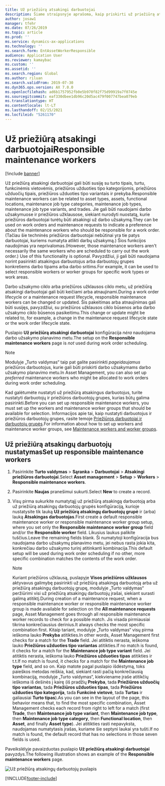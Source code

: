 ```yaml
---
title: Už priežiūrą atsakingi darbuotojai
description: Šiame straipsnyje aprašoma, kaip priskirti už priežiūrą atsakingus darbuotojus modulyje „Turto valdymas“.
author: josaw1
manager: tfehr
ms.date: 07/26/2019
ms.topic: article
ms.prod: ''
ms.service: dynamics-ax-applications
ms.technology: ''
ms.search.form: EntAssetWorkerResponsible
audience: Application User
ms.reviewer: kamaybac
ms.custom: ''
ms.assetid: ''
ms.search.region: Global
ms.author: riluan
ms.search.validFrom: 2019-07-30
ms.dyn365.ops.version: AX 7.0.0
ms.openlocfilehash: ad6b1757952fb0e5b970f82f75d99919a7f0745e
ms.sourcegitcommit: eaf330dbee1db96c20d5ac479f007747bea079eb
ms.translationtype: HT
ms.contentlocale: lt-LT
ms.lasthandoff: 02/15/2021
ms.locfileid: "5261170"
---
```

# <a name="responsible-maintenance-workers"></a><span data-ttu-id="d2ef9-103">Už priežiūrą atsakingi darbuotojai</span><span class="sxs-lookup"><span data-stu-id="d2ef9-103">Responsible maintenance workers</span></span>

[!include [banner](../../includes/banner.md)]

 

<span data-ttu-id="d2ef9-104">Už priežiūrą atsakingi darbuotojai gali būti susiję su turto tipais, turtu, funkcinėmis vietovėmis, priežiūros užduoties tipo kategorijomis, priežiūros užduočių tipais, priežiūros užduoties tipo variantais ir prekyba.</span><span class="sxs-lookup"><span data-stu-id="d2ef9-104">Responsible maintenance workers can be related to asset types, assets, functional locations, maintenance job type categories, maintenance job types, maintenance job type variants, and trades.</span></span> <span data-ttu-id="d2ef9-105">Jie gali būti naudojami darbo užsakymuose ir priežiūros užklausose, siekiant nurodyti nuostatą, kurie priežiūros darbuotojai turėtų būti atsakingi už darbo užsakymą.</span><span class="sxs-lookup"><span data-stu-id="d2ef9-105">They can be used on work orders and maintenance requests to indicate a preference about the maintenance workers who should be responsible for a work order.</span></span> <span data-ttu-id="d2ef9-106">(Tačiau šie techninės priežiūros darbuotojai nebūtinai yra tie patys darbuotojai, kuriems numatyta atlikti darbų užsakymą.) Šios funkcijos naudojimas yra neprivalomas.</span><span class="sxs-lookup"><span data-stu-id="d2ef9-106">(However, those maintenance workers aren't necessarily the same workers who are scheduled to carry out the work order.) Use of this functionality is optional.</span></span> <span data-ttu-id="d2ef9-107">Pavyzdžiui, ji gali būti naudojama norint pasirinkti atsakingus darbuotojus arba darbuotojų grupes konkretiems darbo tipams arba darbo sritims.</span><span class="sxs-lookup"><span data-stu-id="d2ef9-107">For example, it can be used to select responsible workers or worker groups for specific work types or work areas.</span></span>

<span data-ttu-id="d2ef9-108">Darbo užsakymo ciklo arba priežiūros užklausos ciklo metu, už priežiūrą atsakingi darbuotojai gali būti keičiami arba atnaujinami.</span><span class="sxs-lookup"><span data-stu-id="d2ef9-108">During a work order lifecycle or a maintenance request lifecycle, responsible maintenance workers can be changed or updated.</span></span> <span data-ttu-id="d2ef9-109">Šis pakeitimas arba atnaujinimas gali būti susijęs, pavyzdžiui, su priežiūros užklausos ciklo būsenos arba darbo užsakymo ciklo būsenos pasikeitimu.</span><span class="sxs-lookup"><span data-stu-id="d2ef9-109">This change or update might be related to, for example, a change in the maintenance request lifecycle state or the work order lifecycle state.</span></span>

<span data-ttu-id="d2ef9-110">Puslapio **Už priežiūrą atsakingi darbuotojai** konfigūracija *nėra* naudojama darbo užsakymo planavimo metu.</span><span class="sxs-lookup"><span data-stu-id="d2ef9-110">The setup on the **Responsible maintenance workers** page is *not* used during work order scheduling.</span></span>

> [!NOTE]
> <span data-ttu-id="d2ef9-111">Modulyje „Turto valdymas“ taip pat galite pasirinkti *pageidaujamus* priežiūros darbuotojus, kurie gali būti priskirti darbo užsakymams darbo užsakymo planavimo metu.</span><span class="sxs-lookup"><span data-stu-id="d2ef9-111">In Asset Management, you can also set up *preferred* maintenance workers who might be allocated to work orders during work order scheduling.</span></span>

<span data-ttu-id="d2ef9-112">Kad galėtumėte nustatyti už priežiūrą atsakingus darbuotojus, turite nustatyti darbuotojų ir priežiūros darbuotojų grupes, kurias būtų galima pasirinkti.</span><span class="sxs-lookup"><span data-stu-id="d2ef9-112">Before you can set up responsible maintenance workers, you must set up the workers and maintenance worker groups that should be available for selection.</span></span> <span data-ttu-id="d2ef9-113">Informacijos apie tai, kaip nustatyti darbuotojus ir priežiūros darbuotojų grupes, rasite temoje [Priežiūros darbuotojai ir darbuotojų grupės](../setup-for-objects/workers-and-worker-groups.md).</span><span class="sxs-lookup"><span data-stu-id="d2ef9-113">For information about how to set up workers and maintenance worker groups, see [Maintenance workers and worker groups](../setup-for-objects/workers-and-worker-groups.md).</span></span>

## <a name="set-up-responsible-maintenance-workers"></a><span data-ttu-id="d2ef9-114">Už priežiūrą atsakingų darbuotojų nustatymas</span><span class="sxs-lookup"><span data-stu-id="d2ef9-114">Set up responsible maintenance workers</span></span>

1. <span data-ttu-id="d2ef9-115">Pasirinkite **Turto valdymas** \> **Sąranka** \> **Darbuotojai** \> **Atsakingi priežiūros darbuotojai**.</span><span class="sxs-lookup"><span data-stu-id="d2ef9-115">Select **Asset management** \> **Setup** \> **Workers** \> **Responsible maintenance workers**.</span></span>
2. <span data-ttu-id="d2ef9-116">Pasirinkite **Naujas** pranešimui sukurti.</span><span class="sxs-lookup"><span data-stu-id="d2ef9-116">Select **New** to create a record.</span></span>
3. <span data-ttu-id="d2ef9-117">Visų pirma sukurkite numatytąjį už priežiūrą atsakingą darbuotoją arba už priežiūrą atsakingų darbuotojų grupės konfigūraciją, kurioje nustatysite tik lauką **Už priežiūrą atsakingų darbuotojų grupė** ir (arba) lauką **Atsakingas darbuotojas**.</span><span class="sxs-lookup"><span data-stu-id="d2ef9-117">First create a default responsible maintenance worker or responsible maintenance worker group setup, where you set only the **Responsible maintenance worker group** field and/or the **Responsible worker** field.</span></span> <span data-ttu-id="d2ef9-118">Likusius laukus palikite tuščius.</span><span class="sxs-lookup"><span data-stu-id="d2ef9-118">Leave the remaining fields blank.</span></span> <span data-ttu-id="d2ef9-119">Ši numatytoji konfigūracija bus naudojama darbo užsakymų planavimo metu, jei nebus rasta jokia kita, konkrečiau darbo užsakymo turinį atitinkanti kombinacija.</span><span class="sxs-lookup"><span data-stu-id="d2ef9-119">This default setup will be used during work order scheduling if no other, more specific combination matches the contents of the work order.</span></span>

    > [!NOTE]
    > <span data-ttu-id="d2ef9-120">Kuriant priežiūros užklausą, puslapyje **Visos priežiūros užklausos** aktyvavus galimybę pasirinkti už priežiūrą atsakingą darbuotoją arba už priežiūrą atsakingų darbuotojų grupę, modulyje „Turto valdymas“ peržiūrimi visi už priežiūrą atsakingų darbuotojų įrašai, siekiant surasti galimą atitiktį.</span><span class="sxs-lookup"><span data-stu-id="d2ef9-120">During creation of a maintenance request, when a responsible maintenance worker or responsible maintenance worker group is made available for selection on the **All maintenance requests** page, Asset Management goes through all responsible maintenance worker records to check for a possible match.</span></span> <span data-ttu-id="d2ef9-121">Jis visada pirmiausiai tikrina konkrečiausius derinius.</span><span class="sxs-lookup"><span data-stu-id="d2ef9-121">It always checks the most specific combination first.</span></span> <span data-ttu-id="d2ef9-122">Kitaip tariant, modulyje „Turto valdymas“ visų pirma ieškoma lauko **Prekyba** atitikties.</span><span class="sxs-lookup"><span data-stu-id="d2ef9-122">In other words, Asset Management first checks for a match for the **Trade** field.</span></span> <span data-ttu-id="d2ef9-123">Jei atitiktis nerasta, ieškoma lauko **Priežiūros užduoties tipo variantas** atitikties.</span><span class="sxs-lookup"><span data-stu-id="d2ef9-123">If no match is found, it checks for a match for the **Maintenance job type variant** field.</span></span> <span data-ttu-id="d2ef9-124">Jei atitiktis nerasta, ieškoma lauko **Priežiūros užduoties tipas** atitikties ir t.t.</span><span class="sxs-lookup"><span data-stu-id="d2ef9-124">If no match is found, it checks for a match for the **Maintenance job type** field, and so on.</span></span> <span data-ttu-id="d2ef9-125">Kaip matote pagal puslapio išdėstymą, toks paieškos metodas reiškia, kad, siekiant rasti pačią konkrečiausią kombinaciją, modulyje „Turto valdymas“, kiekviename įraše atitikčių ieškoma iš dešinės į kairę (iš pradžių **Prekyba**, tada **Priežiūros užduočių tipo variantas**, tada **Priežiūros užduoties tipas**, tada **Priežiūros užduoties tipo kategorija**, tada **Funkcinė vietovė**, tada **Turtas** ir galiausiai **Turto tipas**).</span><span class="sxs-lookup"><span data-stu-id="d2ef9-125">As you can see in the layout of the page, this behavior means that, to find the most specific combination, Asset Management checks each record from right to left for a match (first **Trade**, then **Maintenance job type variant**, then **Maintenance job type**, then **Maintenance job type category**, then **Functional location**, then **Asset**, and finally **Asset type**).</span></span> <span data-ttu-id="d2ef9-126">Jei atitikties rasti nepavyksta, naudojamas numatytasis įrašas, kuriame šie septyni laukai yra tušti.</span><span class="sxs-lookup"><span data-stu-id="d2ef9-126">If no match is found, the default record that has no selections in those seven fields is used.</span></span>

<span data-ttu-id="d2ef9-127">Paveikslėlyje pavaizduotas puslapio **Už priežiūrą atsakingi darbuotojai** pavyzdys.</span><span class="sxs-lookup"><span data-stu-id="d2ef9-127">The following illustration shows an example of the **Responsible maintenance workers** page.</span></span>

![Už priežiūrą atsakingų darbuotojų puslapis](media/08-setup-for-requests.png)


[!INCLUDE[footer-include](../../../includes/footer-banner.md)]